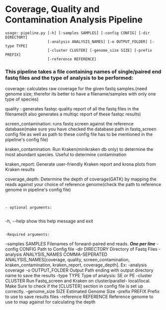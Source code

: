 # Coverage, Quality and Contamination Analysis Pipeline

```
usage: pipeline.py [-h] [-samples SAMPLES] [-config CONFIG] [-dir DIRECTORY]
                   [-analysis ANALYSIS_NAMES] [-o OUTPUT_FOLDER] [-type TYPE]
                   [-cluster CLUSTER] [-genome_size SIZE] [-prefix PREFIX]
                   [-reference REFERENCE]
```


### This pipeline takes a file containing names of single/paired end fastq files and the type of analysis to be performed: 


coverage: calculates raw coverage for the given fastq samples.(need genome size; therefor its better to have a filename/samples with only one type of species)

quality : generates fastqc quality report of all the fastq files in the filename(It also generates a multiqc report of these fastqc results)

screen_contamination: runs fastq screen against the reference database(make sure you have checked the database path in fastq_screen config file as well as path to these config file has to be mentioned in the pipeline's config file)

kraken_contamination: Run Kraken(minikraken db only) to determine the most abundant species. Useful to determine contamination

kraken_report: Generate user-friendly Kraken report and krona plots from Kraken results

coverage_depth: Determine the depth of coverage(GATK) by mapping the reads against your choice of reference genome(check the path to reference genome in pipeline's config file)


```


- optional arguments:


```
  
  -h, --help            show this help message and exit

```

-Required arguments:

```

  -samples SAMPLES      Filenames of forward-paired end reads. ***One per
                        line***
  -config CONFIG        Path to Config file
  -dir DIRECTORY        Directory of Fastq Files
  -analysis ANALYSIS_NAMES
                        COMMA-SEPERATED ANALYSIS_NAMES[coverage, quality,
                        screen_contamination, kraken_contamination,
                        kraken_report, coverage_depth]. Ex: -analysis coverage
  -o OUTPUT_FOLDER      Output Path ending with output directory name to save
                        the results
  -type TYPE            Type of analysis: SE or PE
  -cluster CLUSTER      Run Fastq_screen and Kraken on cluster/parallel-
                        local/local. Make Sure to check if the [CLUSTER]
                        section in config file is set up correctly.
  -genome_size SIZE     Estimated Genome Size
  -prefix PREFIX        Prefix to use to save results files
  -reference REFERENCE  Reference genome to use to map against for calculating
                        the depth


```
